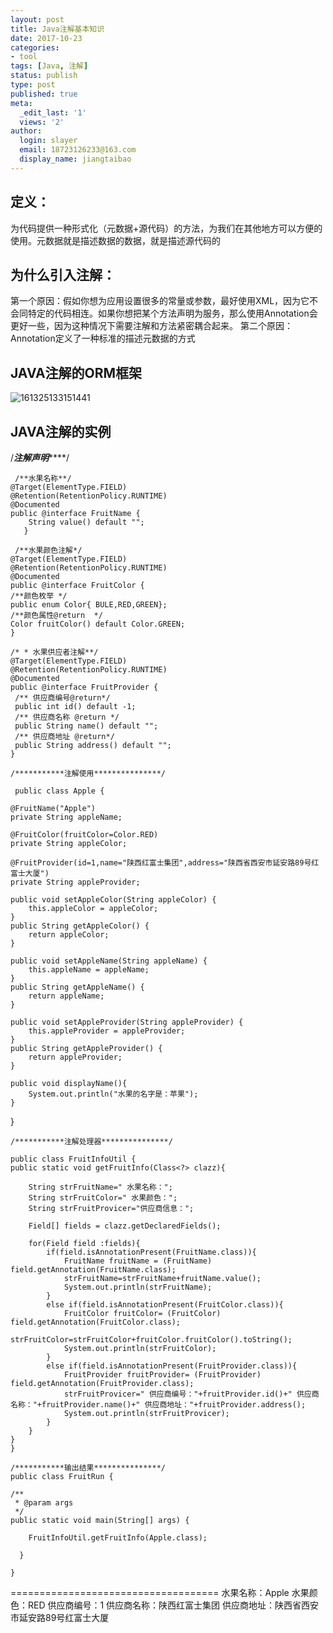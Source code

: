 ```yaml
---
layout: post
title: Java注解基本知识
date: 2017-10-23
categories:
- tool
tags: [Java, 注解]
status: publish
type: post
published: true
meta:
  _edit_last: '1'
  views: '2'
author:
  login: slayer
  email: 18723126233@163.com
  display_name: jiangtaibao
---
```


## 定义：
为代码提供一种形式化（元数据+源代码）的方法，为我们在其他地方可以方便的使用。元数据就是描述数据的数据，就是描述源代码的
## 为什么引入注解：
第一个原因：假如你想为应用设置很多的常量或参数，最好使用XML，因为它不会同特定的代码相连。如果你想把某个方法声明为服务，那么使用Annotation会更好一些，因为这种情况下需要注解和方法紧密耦合起来。
第二个原因：Annotation定义了一种标准的描述元数据的方式
## JAVA注解的ORM框架
![161325133151441](https://user-images.githubusercontent.com/14925803/29908475-27c394d2-8e54-11e7-8d4c-8514b7ee0b97.jpg)
## JAVA注解的实例
/***********注解声明***************/

     /**水果名称**/
    @Target(ElementType.FIELD)
    @Retention(RetentionPolicy.RUNTIME)
    @Documented
    public @interface FruitName {
        String value() default "";
       }

     /**水果颜色注解*/
    @Target(ElementType.FIELD)
    @Retention(RetentionPolicy.RUNTIME)
    @Documented
    public @interface FruitColor {
    /**颜色枚举 */
    public enum Color{ BULE,RED,GREEN};
    /**颜色属性@return  */
    Color fruitColor() default Color.GREEN;
    }

    /* * 水果供应者注解**/
    @Target(ElementType.FIELD)
    @Retention(RetentionPolicy.RUNTIME)
    @Documented
    public @interface FruitProvider {
     /** 供应商编号@return*/
     public int id() default -1;
     /** 供应商名称 @return */
     public String name() default "";
     /** 供应商地址 @return*/
     public String address() default "";
    }

    /***********注解使用***************/

     public class Apple {
    
    @FruitName("Apple")
    private String appleName;
    
    @FruitColor(fruitColor=Color.RED)
    private String appleColor;
    
    @FruitProvider(id=1,name="陕西红富士集团",address="陕西省西安市延安路89号红富士大厦")
    private String appleProvider;
    
    public void setAppleColor(String appleColor) {
        this.appleColor = appleColor;
    }
    public String getAppleColor() {
        return appleColor;
    }
    
    public void setAppleName(String appleName) {
        this.appleName = appleName;
    }
    public String getAppleName() {
        return appleName;
    }
    
    public void setAppleProvider(String appleProvider) {
        this.appleProvider = appleProvider;
    }
    public String getAppleProvider() {
        return appleProvider;
    }
    
    public void displayName(){
        System.out.println("水果的名字是：苹果");
    }
   }

    /***********注解处理器***************/

    public class FruitInfoUtil {
    public static void getFruitInfo(Class<?> clazz){
        
        String strFruitName=" 水果名称：";
        String strFruitColor=" 水果颜色：";
        String strFruitProvicer="供应商信息：";
        
        Field[] fields = clazz.getDeclaredFields();
        
        for(Field field :fields){
            if(field.isAnnotationPresent(FruitName.class)){
                FruitName fruitName = (FruitName) field.getAnnotation(FruitName.class);
                strFruitName=strFruitName+fruitName.value();
                System.out.println(strFruitName);
            }
            else if(field.isAnnotationPresent(FruitColor.class)){
                FruitColor fruitColor= (FruitColor) field.getAnnotation(FruitColor.class);
                strFruitColor=strFruitColor+fruitColor.fruitColor().toString();
                System.out.println(strFruitColor);
            }
            else if(field.isAnnotationPresent(FruitProvider.class)){
                FruitProvider fruitProvider= (FruitProvider) field.getAnnotation(FruitProvider.class);
                strFruitProvicer=" 供应商编号："+fruitProvider.id()+" 供应商名称："+fruitProvider.name()+" 供应商地址："+fruitProvider.address();
                System.out.println(strFruitProvicer);
            }
        }
    }
    }

    /***********输出结果***************/
    public class FruitRun {

    /**
     * @param args
     */
    public static void main(String[] args) {
        
        FruitInfoUtil.getFruitInfo(Apple.class);
        
      }

    }
   ====================================
   水果名称：Apple
   水果颜色：RED
   供应商编号：1 供应商名称：陕西红富士集团 供应商地址：陕西省西安市延安路89号红富士大厦


